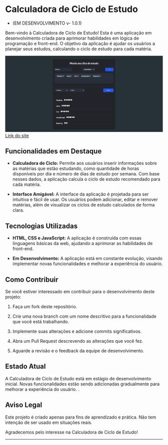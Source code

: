 # Calculadora de Ciclo de Estudo
-  (EM DESENVOLVIMENTO v- 1.0.1)

Bem-vindo à Calculadora de Ciclo de Estudo! Esta é uma aplicação em desenvolvimento criada para aprimorar habilidades em lógica de programação e front-end. O objetivo da aplicação é ajudar os usuários a planejar seus estudos, calculando o ciclo de estudo para cada matéria.

![Imagem](app/imgs/study-cycle-app-netlify-app.png)
<a href="https://study-cycle-app.netlify.app">Link do site</a>

## Funcionalidades em Destaque

- **Calculadora de Ciclo:** Permite aos usuários inserir informações sobre as matérias que estão estudando, como quantidade de horas disponíveis por dia e número de dias de estudo por semana. Com base nesses dados, a aplicação calcula o ciclo de estudo recomendado para cada matéria.

- **Interface Amigável:** A interface da aplicação é projetada para ser intuitiva e fácil de usar. Os usuários podem adicionar, editar e remover matérias, além de visualizar os ciclos de estudo calculados de forma clara.

## Tecnologias Utilizadas

- **HTML, CSS e JavaScript:** A aplicação é construída com essas linguagens básicas da web, ajudando a aprimorar as habilidades de front-end.

- **Em Desenvolvimento:** A aplicação está em constante evolução, visando implementar novas funcionalidades e melhorar a experiência do usuário.

## Como Contribuir

Se você estiver interessado em contribuir para o desenvolvimento deste projeto:

1. Faça um fork deste repositório.

2. Crie uma nova branch com um nome descritivo para a funcionalidade que você está trabalhando.

3. Implemente suas alterações e adicione commits significativos.

4. Abra um Pull Request descrevendo as alterações que você fez.

5. Aguarde a revisão e o feedback da equipe de desenvolvimento.

## Estado Atual

A Calculadora de Ciclo de Estudo está em estágio de desenvolvimento inicial. Novas funcionalidades estão sendo adicionadas gradualmente para melhorar a experiência do usuário.
.

## Aviso Legal

Este projeto é criado apenas para fins de aprendizado e prática. Não tem intenção de ser usado em situações reais.

Agradecemos pelo interesse na Calculadora de Ciclo de Estudo!

---
